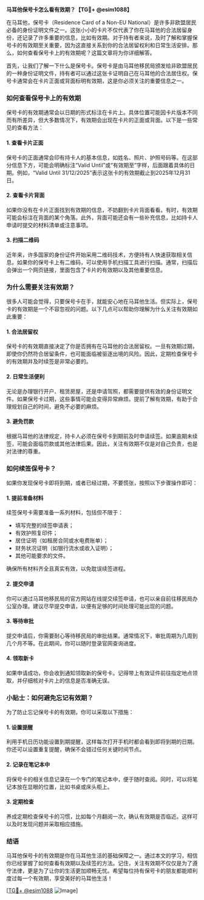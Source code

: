 **马耳他保号卡怎么看有效期？【TG💪+ @esim1088】**

在马耳他，保号卡（Residence Card of a Non-EU National）是许多非欧盟居民必备的身份证明文件之一。这张小小的卡片不仅代表了你在马耳他的合法居留身份，还记录了许多重要的信息，比如有效期。对于持有者来说，及时了解和掌握保号卡的有效期至关重要，因为这直接关系到你的合法居留权利和日常生活安排。那么，如何查看保号卡上的有效期呢？这篇文章将为你详细解答。

首先，让我们了解一下什么是保号卡。保号卡是由马耳他移民局颁发给非欧盟居民的一种身份证明文件，持有者可以通过这张卡证明自己在马耳他的合法居住权。保号卡通常会在卡片正面或背面标明有效期，这是你必须关注的重要信息之一。

### **如何查看保号卡上的有效期**

保号卡的有效期通常会以日期的形式标注在卡片上。具体位置可能因卡片版本不同而有所差异，但大多数情况下，有效期会出现在卡片的正面或背面。以下是一些常见的查看方法：

#### **1. 查看卡片正面**
保号卡的正面通常会印有持卡人的基本信息，如姓名、照片、护照号码等。在这部分信息下方，可能会明确标注“Valid Until”或“有效期至”字样，后面跟着具体的日期。例如，“Valid Until 31/12/2025”表示这张卡的有效期截止到2025年12月31日。

#### **2. 查看卡片背面**
如果你没有在卡片正面找到有效期的信息，不妨翻到卡片背面看看。有时，有效期可能会标注在背面的某个角落。此外，背面可能还会有一些补充信息，比如持卡人申请时提交的材料清单或注意事项。

#### **3. 扫描二维码**
近年来，许多国家的身份证件开始采用二维码技术，方便持有人快速获取相关信息。如果你的保号卡上有二维码，可以使用手机扫描工具进行扫描。通常，扫描后会弹出一个网页链接，里面包含了卡片的有效期以及其他重要信息。

### **为什么需要关注有效期？**

很多人可能会觉得，只要保号卡在手，就能安心地在马耳他生活。但实际上，保号卡的有效期是一个不容忽视的问题。以下几点可以帮助你理解为什么关注有效期如此重要：

#### **1. 合法居留权**
保号卡的有效期直接决定了你是否拥有在马耳他的合法居留权。一旦有效期过期，即使你仍然符合居留条件，也可能面临被驱逐出境的风险。因此，定期检查保号卡的有效期并及时续签是非常必要的。

#### **2. 日常生活便利**
无论是办理银行开户、租赁房屋，还是申请驾照，都需要提供有效的身份证明文件。如果保号卡过期，这些事情可能会变得异常麻烦。提前了解有效期，有助于合理规划自己的时间，避免不必要的麻烦。

#### **3. 避免罚款**
根据马耳他的法律规定，持卡人必须在保号卡到期前及时申请续签。如果逾期未续签，可能会面临罚款或其他法律后果。因此，关注有效期不仅是对自己负责，也是对法律的尊重。

### **如何续签保号卡？**

如果你发现保号卡即将到期，或者已经过期，不要慌张，按照以下步骤操作即可：

#### **1. 提前准备材料**
续签保号卡需要准备一系列材料，包括但不限于：
- 填写完整的续签申请表；
- 有效护照复印件；
- 居住证明（如租房合同或水电费账单）；
- 财务状况证明（如银行流水或收入证明）；
- 其他可能要求的文件。

确保所有材料齐全且真实有效，以免耽误续签进程。

#### **2. 提交申请**
你可以通过马耳他移民局的官方网站在线提交续签申请，也可以亲自前往移民局办公室办理。建议尽早提交申请，以便有足够的时间处理可能出现的问题。

#### **3. 等待审批**
提交申请后，你需要耐心等待移民局的审批结果。通常情况下，审批周期为几周到几个月不等。在此期间，你可以随时登录官网查询进度。

#### **4. 领取新卡**
如果申请成功，你会收到通知领取新的保号卡。记得带上有效证件前往指定地点领取，并仔细核对卡片上的信息是否准确无误。

### **小贴士：如何避免忘记有效期？**

为了防止忘记保号卡的有效期，你可以采取以下措施：

#### **1. 设置提醒**
利用手机日历功能设置到期提醒，这样每次打开手机时都会看到即将到期的日期。你还可以设置重复提醒，确保不会错过任何关键时间节点。

#### **2. 记录在笔记本中**
将保号卡的相关信息记录在一个专门的笔记本中，便于随时查阅。同时，可以将笔记本放在显眼的位置，比如书桌或床头柜上。

#### **3. 定期检查**
养成定期检查保号卡的习惯，比如每个月翻阅一次，确认有效期是否临近。这样可以及时发现问题并采取相应措施。

### **结语**

马耳他保号卡的有效期是你在马耳他生活的基础保障之一。通过本文的学习，相信你已经掌握了如何查看有效期以及续签的方法。记住，关注有效期不仅仅是为了遵守法律，更是为了让你的生活更加顺畅无忧。希望每位持有保号卡的朋友都能顺利度过每一个有效期，享受美好的马耳他生活！

[[TG💪+ @esim1088](https://t.me/s/esim1088) ![Image](https://i.postimg.cc/4NQfJmqS/Snipaste-2025-05-13-00-14-12.png)]